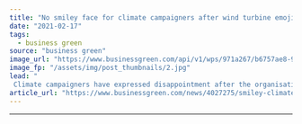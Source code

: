 ```yaml
---
title: "No smiley face for climate campaigners after wind turbine emoji bid is refused"
date: "2021-02-17"
tags: 
  - business green
source: "business green"
image_url: "https://www.businessgreen.com/api/v1/wps/971a267/b6757ae8-9c87-4a31-8001-494d724f1fdc/7/380352233-8e6defb044-c-185x114.jpg"
image_fp: "/assets/img/post_thumbnails/2.jpg"
lead: "
 Climate campaigners have expressed disappointment after the organisation responsible for emojis refused a request to add a wind turbine icon to its lexicon of symbols ..."
article_url: "https://www.businessgreen.com/news/4027275/smiley-climate-campaigners-wind-turbine-emoji-bid-refused"
---
```


---
